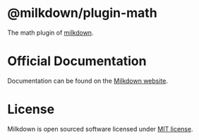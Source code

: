 # @milkdown/plugin-math

The math plugin of [milkdown](https://milkdown.dev/).

# Official Documentation

Documentation can be found on the [Milkdown website](https://milkdown.dev/docs/api/plugin-math).

# License

Milkdown is open sourced software licensed under [MIT license](https://github.com/Milkdown/milkdown/blob/main/LICENSE).
